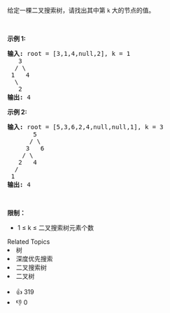 <p>给定一棵二叉搜索树，请找出其中第 <code>k</code> 大的节点的值。</p>

<p>&nbsp;</p>

<p><strong>示例 1:</strong></p>

<pre>
<strong>输入:</strong> root = [3,1,4,null,2], k = 1
   3
  / \
 1   4
  \
&nbsp;  2
<strong>输出:</strong> 4</pre>

<p><strong>示例 2:</strong></p>

<pre>
<strong>输入:</strong> root = [5,3,6,2,4,null,null,1], k = 3
       5
      / \
     3   6
    / \
   2   4
  /
 1
<strong>输出:</strong> 4</pre>

<p>&nbsp;</p>

<p><strong>限制：</strong></p>

<ul>
	<li>1 ≤ k ≤ 二叉搜索树元素个数</li>
</ul>
<div><div>Related Topics</div><div><li>树</li><li>深度优先搜索</li><li>二叉搜索树</li><li>二叉树</li></div></div><br><div><li>👍 319</li><li>👎 0</li></div>